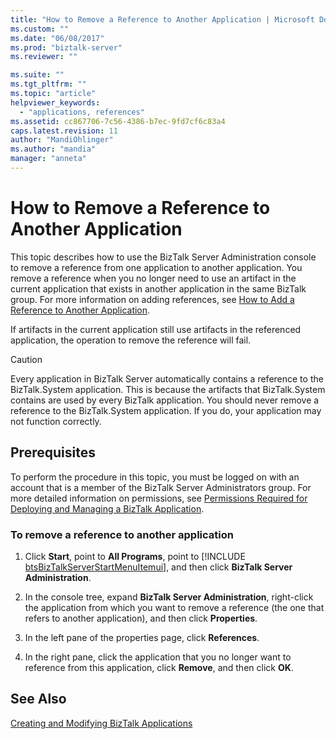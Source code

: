 ```yaml
---
title: "How to Remove a Reference to Another Application | Microsoft Docs"
ms.custom: ""
ms.date: "06/08/2017"
ms.prod: "biztalk-server"
ms.reviewer: ""

ms.suite: ""
ms.tgt_pltfrm: ""
ms.topic: "article"
helpviewer_keywords: 
  - "applications, references"
ms.assetid: cc867706-7c56-4386-b7ec-9fd7cf6c83a4
caps.latest.revision: 11
author: "MandiOhlinger"
ms.author: "mandia"
manager: "anneta"
---
```

# How to Remove a Reference to Another Application
This topic describes how to use the BizTalk Server Administration console to remove a reference from one application to another application. You remove a reference when you no longer need to use an artifact in the current application that exists in another application in the same BizTalk group. For more information on adding references, see [How to Add a Reference to Another Application](../core/how-to-add-a-reference-to-another-application.md).  
  
 If artifacts in the current application still use artifacts in the referenced application, the operation to remove the reference will fail.  
  
> [!CAUTION]
>  Every application in BizTalk Server automatically contains a reference to the BizTalk.System application. This is because the artifacts that BizTalk.System contains are used by every BizTalk application. You should never remove a reference to the BizTalk.System application. If you do, your application may not function correctly.  
  
## Prerequisites  
 To perform the procedure in this topic, you must be logged on with an account that is a member of the BizTalk Server Administrators group. For more detailed information on permissions, see [Permissions Required for Deploying and Managing a BizTalk Application](../core/permissions-required-for-deploying-and-managing-a-biztalk-application.md).  
  
### To remove a reference to another application  
  
1. Click <strong>Start</strong>, point to <strong>All Programs</strong>, point to [!INCLUDE [btsBizTalkServerStartMenuItemui](../includes/btsbiztalkserverstartmenuitemui-md.md)], and then click <strong>BizTalk Server Administration</strong>.  
  
2. In the console tree, expand  **BizTalk Server Administration**, right-click the application from which you want to remove a reference (the one that refers to another application), and then click **Properties**.  
  
3. In the left pane of the properties page, click **References**.  
  
4. In the right pane, click the application that you no longer want to reference from this application, click **Remove**, and then click **OK**.  
  
## See Also  
 [Creating and Modifying BizTalk Applications](../core/creating-and-modifying-biztalk-applications.md)